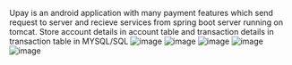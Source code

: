 Upay is an android application with many payment features which send request to server and recieve services from spring boot server running on tomcat.
Store account details in account table and transaction details in transaction table in MYSQL/SQL
![image](https://github.com/user-attachments/assets/954d5559-4aa7-46cf-80cc-9e7399309be0)
![image](https://github.com/user-attachments/assets/1b270c60-f30e-448d-b77f-750cb2487410)
![image](https://github.com/user-attachments/assets/d5be4cbf-ec9c-4d05-9362-116c912bf06b)
![image](https://github.com/user-attachments/assets/388d630a-2cad-4e82-987a-930a6f8be33b)
![image](https://github.com/user-attachments/assets/3f732e80-ec26-431b-b664-dee4fc5e8d11)
